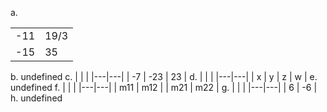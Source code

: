 a.

|   |   |
|---|---|
| -11 | 19/3 |
| -15  | 35 |
b. undefined
c.
|   |   |
|---|---|
| -7 | -23 | 23 |
d.
|   |   |
|---|---|
| x | y | z | w |
e. undefined
f.
|   |   |
|---|---|
| m11 | m12 |
| m21  | m22 |
g.
|   |   |
|---|---|
| 6 | -6 |
h. undefined

